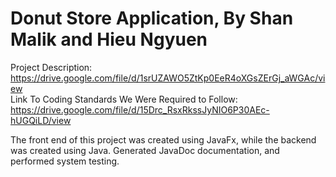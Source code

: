 # Donut Store Application, By Shan Malik and Hieu Ngyuen

Project Description: https://drive.google.com/file/d/1srUZAWO5ZtKp0EeR4oXGsZErGj_aWGAc/view <br>
Link To Coding Standards We Were Required to Follow: https://drive.google.com/file/d/15Drc_RsxRkssJyNIO6P30AEc-hUGQiLD/view

The front end of this project was created using JavaFx, while the backend was created using Java.
Generated JavaDoc documentation, and performed system testing.
